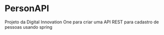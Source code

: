 # PersonAPI
Projeto da Digital Innovation One para criar uma API REST para cadastro de pessoas usando spring
